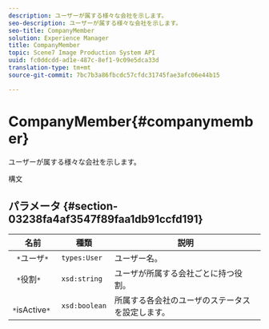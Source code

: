 ```yaml
---
description: ユーザーが属する様々な会社を示します。
seo-description: ユーザーが属する様々な会社を示します。
seo-title: CompanyMember
solution: Experience Manager
title: CompanyMember
topic: Scene7 Image Production System API
uuid: fc0ddcdd-ad1e-487c-8ef1-9c09e5dca33d
translation-type: tm+mt
source-git-commit: 7bc7b3a86fbcdc57cfdc31745fae3afc06e44b15

---
```



# CompanyMember{#companymember}

ユーザーが属する様々な会社を示します。

構文

## パラメータ {#section-03238fa4af3547f89faa1db91ccfd191}

| 名前 | 種類 | 説明 |
|---|---|---|
| ` *`ユーザ`*` | `types:User` | ユーザー名。 |
| ` *`役割`*` | `xsd:string` | ユーザが所属する会社ごとに持つ役割。 |
| ` *`isActive`*` | `xsd:boolean` | 所属する各会社のユーザのステータスを設定します。 |

